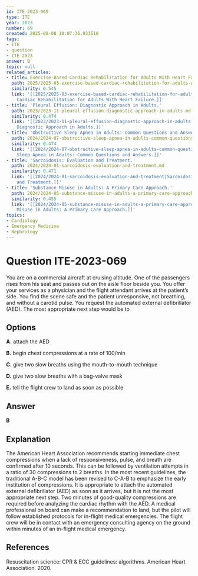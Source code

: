 ```yaml
---
id: ITE-2023-069
type: ITE
year: 2023
number: 69
created: 2025-08-08 10:07:36.933510
tags:
- ITE
- question
- ITE-2023
answer: B
topic: null
related_articles:
- title: Exercise-Based Cardiac Rehabilitation for Adults With Heart Failure.
  path: 2025/2025-03-exercise-based-cardiac-rehabilitation-for-adults-with-heart.md
  similarity: 0.545
  link: '[[2025/2025-03-exercise-based-cardiac-rehabilitation-for-adults-with-heart|Exercise-Based
    Cardiac Rehabilitation for Adults With Heart Failure.]]'
- title: 'Pleural Effusion: Diagnostic Approach in Adults.'
  path: 2023/2023-11-pleural-effusion-diagnostic-approach-in-adults.md
  similarity: 0.474
  link: '[[2023/2023-11-pleural-effusion-diagnostic-approach-in-adults|Pleural Effusion:
    Diagnostic Approach in Adults.]]'
- title: 'Obstructive Sleep Apnea in Adults: Common Questions and Answers.'
  path: 2024/2024-07-obstructive-sleep-apnea-in-adults-common-questions-and-answe.md
  similarity: 0.474
  link: '[[2024/2024-07-obstructive-sleep-apnea-in-adults-common-questions-and-answe|Obstructive
    Sleep Apnea in Adults: Common Questions and Answers.]]'
- title: 'Sarcoidosis: Evaluation and Treatment.'
  path: 2024/2024-01-sarcoidosis-evaluation-and-treatment.md
  similarity: 0.471
  link: '[[2024/2024-01-sarcoidosis-evaluation-and-treatment|Sarcoidosis: Evaluation
    and Treatment.]]'
- title: 'Substance Misuse in Adults: A Primary Care Approach.'
  path: 2024/2024-05-substance-misuse-in-adults-a-primary-care-approach.md
  similarity: 0.455
  link: '[[2024/2024-05-substance-misuse-in-adults-a-primary-care-approach|Substance
    Misuse in Adults: A Primary Care Approach.]]'
topics:
- Cardiology
- Emergency Medicine
- Nephrology
---
```


# Question ITE-2023-069

You are on a commercial aircraft at cruising altitude. One of the passengers rises from his seat and passes out on the aisle floor beside you. You offer your services as a physician and the flight attendant arrives at the patient’s side. You find the scene safe and the patient unresponsive, not breathing, and without a carotid pulse. You request the automated external defibrillator (AED). The most appropriate next step would be to

## Options

**A.** attach the AED

**B.** begin chest compressions at a rate of 100/min

**C.** give two slow breaths using the mouth-to-mouth technique

**D.** give two slow breaths with a bag-valve mask

**E.** tell the flight crew to land as soon as possible

## Answer

**B**

## Explanation

The American Heart Association recommends starting immediate chest compressions when a lack of responsiveness, pulse, and breath are confirmed after 10 seconds. This can be followed by ventilation attempts in a ratio of 30 compressions to 2 breaths. In the most recent guidelines, the traditional A-B-C model has been revised to C-A-B to emphasize the early institution of compressions. It is appropriate to attach the automated external defibrillator (AED) as soon as it arrives, but it is not the most appropriate next step. Two minutes of good-quality compressions are required before analyzing the cardiac rhythm with the AED. A medical professional on board can make a recommendation to land, but the pilot will follow established protocols for in-flight medical emergencies. The flight crew will be in contact with an emergency consulting agency on the ground within minutes of an in-flight medical emergency.

## References

Resuscitation science: CPR & ECC guidelines: algorithms. American Heart Association. 2020.
